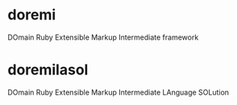 # doremi
DOmain Ruby Extensible Markup Intermediate framework

# doremilasol
DOmain Ruby Extensible Markup Intermediate LAnguage SOLution
